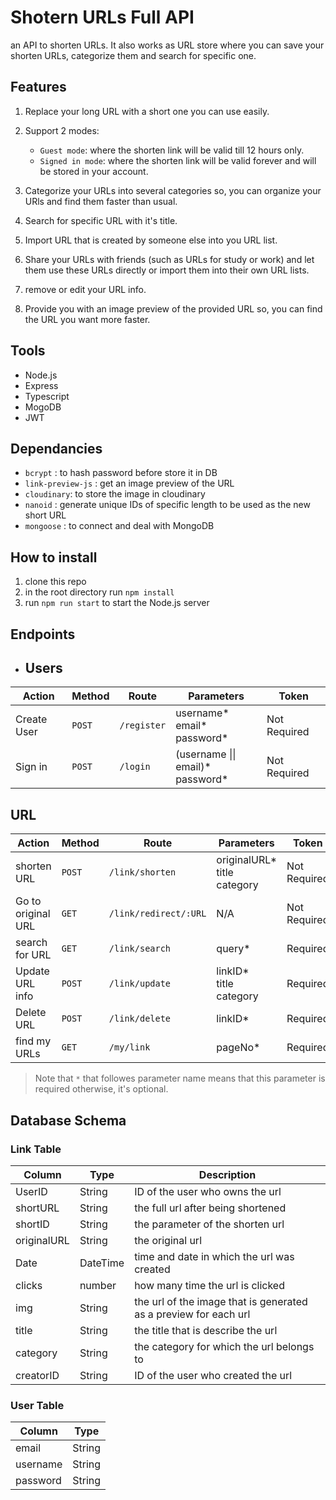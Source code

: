 # Shotern URLs Full API
an API to shorten URLs. It also works as URL store where you can save your shorten URLs, categorize them and search for specific one.

## Features
1) Replace your long URL with a short one you can use easily.
2) Support 2 modes: 
    - `Guest mode`: where the shorten link will be valid till 12 hours only.
    - `Signed in mode`: where the shorten link will be valid forever and will be stored in your account.

3) Categorize your URLs into several categories so, you can organize your URls and find them faster than usual.
4) Search for specific URL with it's title.
5) Import URL that is created by someone else into you URL list.
6) Share your URLs with friends (such as URLs for study or work) and let them use these URLs directly or import them into their own URL lists.
7) remove or edit your URL info.
8) Provide you with an image preview of the provided URL so, you can find the URL you want more faster.

## Tools
- Node.js
- Express
- Typescript
- MogoDB
- JWT

## Dependancies
- `bcrypt` : to hash password before store it in DB
- `link-preview-js` : get  an image preview of the URL
- `cloudinary`: to store the image in cloudinary
- `nanoid` : generate unique IDs of specific length to be used as the new short URL
- `mongoose` : to connect and deal with MongoDB

## How to install
1) clone this repo
2) in the root directory run `npm install`
3) run `npm run start` to start the Node.js server

## Endpoints
- ## Users

| Action | Method | Route | Parameters | Token|
| ------------- | ------------- | -------------| ------------- | ------ |
| Create User  | `POST`  | `/register` | username* <br> email* <br> password*   | Not Required |
| Sign in  | `POST`  | `/login` | (username \|\| email)\*<br> password* | Not Required |


## URL

| Action | Method | Route | Parameters | Token|
| ------------- | ------------- | -------------| ------------- | ------ |
| shorten URL  | `POST`  | `/link/shorten` | originalURL* <br> title <br>  category   | Not Required |
| Go to original URL | `GET`  | `/link/redirect/:URL` | N/A | Not Required |
| search for URL  | `GET`  | `/link/search` | query* | Required |
| Update URL info  | `POST`  | `/link/update` | linkID* <br> title <br> category | Required |
| Delete URL | `POST`  | `/link/delete` | linkID* | Required |
| find my URLs | `GET`  | `/my/link` | pageNo* | Required |


> Note that `*` that followes parameter name means that this parameter is required otherwise, it's optional.

## Database Schema
### Link Table

|  Column | Type | Description |
| --------- | --------- | -----|
| UserID | String | ID of the user who owns the url |
| shortURL | String | the full url after being shortened |
| shortID | String |  the parameter of the shorten url |
| originalURL | String | the original url|
| Date | DateTime | time and date in which the url was created|
| clicks | number | how many time the url is clicked |
| img | String | the url of the image that is generated as a preview for each url |
| title | String | the title that is describe the url |
| category | String | the category for which the url belongs to |
| creatorID | String | ID of the user who created the url |

### User Table

|  Column | Type |
| --------- | --------- |
| email | String |
| username | String |
| password | String |
